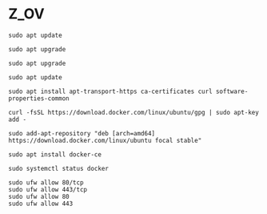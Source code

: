 # Z_OV

```
sudo apt update
```

```
sudo apt upgrade
```

```
sudo apt upgrade
```
```
sudo apt update
```

```
sudo apt install apt-transport-https ca-certificates curl software-properties-common
```

```
curl -fsSL https://download.docker.com/linux/ubuntu/gpg | sudo apt-key add -
```

```
sudo add-apt-repository "deb [arch=amd64] https://download.docker.com/linux/ubuntu focal stable"
```

```
sudo apt install docker-ce
```

```
sudo systemctl status docker
```

```
sudo ufw allow 80/tcp
sudo ufw allow 443/tcp
sudo ufw allow 80
sudo ufw allow 443
```

